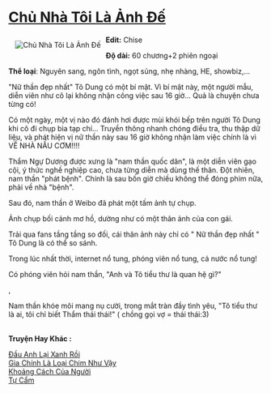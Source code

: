 <a href="https://utruyen.com/chu-nha-toi-la-anh-de/19277/" title="Chủ Nhà Tôi Là Ảnh Đế"><h1>Chủ Nhà Tôi Là Ảnh Đế</h1></a><div style="display:table"><img align="right" style="float: left; padding: 10px;" src="https://utruyen.com/images/story/200x260/chu-nha-toi-la-anh-de.jpg" alt="Chủ Nhà Tôi Là Ảnh Đế"><b>Edit:</b> Chise<p></p><b>Độ dài:</b> 60 chương+2 phiên ngoại<p></p><b>Thể loại</b>: Nguyên sang, ngôn tình, ngọt sủng, nhẹ nhàng, HE, showbiz,...  <p></p>"Nữ thần đẹp nhất" Tô Dung có một bí mật. Vì bí mật này, một người mẫu, diễn viên như cô lại không nhận công việc sau 16 giờ... Quả là chuyện chưa từng có!<p></p>Có một ngày, một vị nào đó đánh hơi được mùi khói bếp trên người Tô Dung khi cô đi chụp bìa tạp chí... Truyền thông nhanh chóng điều tra, thu thập dữ liệu, và phát hiện vị nữ thần này sau 16 giờ không nhận làm việc chính là vì VỀ NHÀ NẤU CƠM!!!!<p></p>Thẩm Ngự Dương được xưng là "nam thần quốc dân", là một diễn viên gạo cội, ý thức nghề nghiệp cao, chưa từng diễn mà dùng thế thân. Đột nhiên, nam thần "phát bệnh". Chính là sau bốn giờ chiều không thể đóng phim nữa, phải về nhà "bệnh".<p></p>Sau đó, nam thần ở Weibo đã phát một tấm ảnh tự chụp.<p></p>Ảnh chụp bối cảnh mơ hồ, dường như có một thân ảnh của con gái.<p></p>Trải qua fans tầng tầng so đối, cái thân ảnh này chỉ có " Nữ thần đẹp nhất " Tô Dung là có thể so sánh.<p></p>Trong lúc nhất thời, internet nổ tung, phóng viên nổ tung, cả nước nổ tung!<p></p>Có phóng viên hỏi nam thần, "Anh và Tô tiểu thư là quan hệ gì?"<p></p>,<p></p>Nam thần khóe môi mang nụ cười, trong mắt tràn đầy tình yêu, "Tô tiểu thư là ai, tôi chỉ biết Thẩm thái thái!" ( chồng gọi vợ = thái thái:3)</div><p><br><b>Truyện Hay Khác :</b></p><a href="https://utruyen.com/dau-anh-lai-xanh-roi/25410/" alt="Đầu Anh Lại Xanh Rồi">Đầu Anh Lại Xanh Rồi</a><br/><a href="https://github.com/quanluxury/ngontinh_sac/tree/master/truyenhay/19406/" alt="Gia Chính Là Loại Chim Như Vậy">Gia Chính Là Loại Chim Như Vậy</a><br/><a href="https://www.wattpad.com/story/212195650-kho%E1%BA%A3ng-c%C3%A1ch-c%E1%BB%A7a-ng%C6%B0%E1%BB%9Di" alt="Khoảng Cách Của Người">Khoảng Cách Của Người</a><br/><a href="https://github.com/quanluxury/ngontinhhot/tree/master/truyenhay/15662/" alt="Tự Cẩm">Tự Cẩm</a><br/>